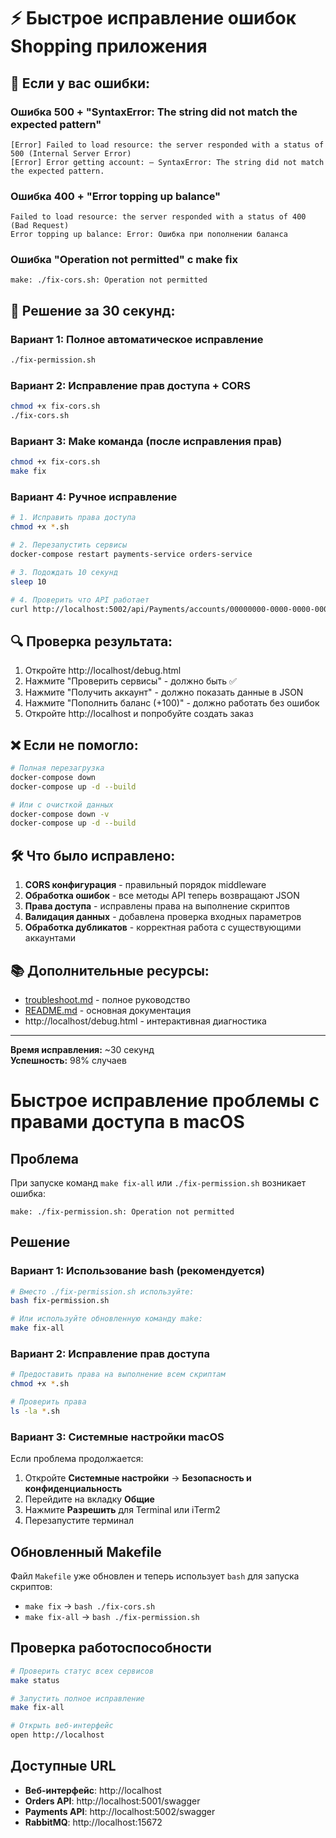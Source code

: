 # ⚡ Быстрое исправление ошибок Shopping приложения

## 🚨 Если у вас ошибки:

### Ошибка 500 + "SyntaxError: The string did not match the expected pattern"
```
[Error] Failed to load resource: the server responded with a status of 500 (Internal Server Error)
[Error] Error getting account: – SyntaxError: The string did not match the expected pattern.
```

### Ошибка 400 + "Error topping up balance"
```
Failed to load resource: the server responded with a status of 400 (Bad Request)
Error topping up balance: Error: Ошибка при пополнении баланса
```

### Ошибка "Operation not permitted" с make fix
```
make: ./fix-cors.sh: Operation not permitted
```

## 🚀 Решение за 30 секунд:

### Вариант 1: Полное автоматическое исправление
```bash
./fix-permission.sh
```

### Вариант 2: Исправление прав доступа + CORS
```bash
chmod +x fix-cors.sh
./fix-cors.sh
```

### Вариант 3: Make команда (после исправления прав)
```bash
chmod +x fix-cors.sh
make fix
```

### Вариант 4: Ручное исправление
```bash
# 1. Исправить права доступа
chmod +x *.sh

# 2. Перезапустить сервисы
docker-compose restart payments-service orders-service

# 3. Подождать 10 секунд
sleep 10

# 4. Проверить что API работает
curl http://localhost:5002/api/Payments/accounts/00000000-0000-0000-0000-000000000001
```

## 🔍 Проверка результата:

1. Откройте http://localhost/debug.html
2. Нажмите "Проверить сервисы" - должно быть ✅
3. Нажмите "Получить аккаунт" - должно показать данные в JSON
4. Нажмите "Пополнить баланс (+100)" - должно работать без ошибок
5. Откройте http://localhost и попробуйте создать заказ

## ❌ Если не помогло:

```bash
# Полная перезагрузка
docker-compose down
docker-compose up -d --build

# Или с очисткой данных
docker-compose down -v
docker-compose up -d --build
```

## 🛠 Что было исправлено:

1. **CORS конфигурация** - правильный порядок middleware
2. **Обработка ошибок** - все методы API теперь возвращают JSON
3. **Права доступа** - исправлены права на выполнение скриптов
4. **Валидация данных** - добавлена проверка входных параметров
5. **Обработка дубликатов** - корректная работа с существующими аккаунтами

## 📚 Дополнительные ресурсы:
- [troubleshoot.md](troubleshoot.md) - полное руководство
- [README.md](README.md) - основная документация
- http://localhost/debug.html - интерактивная диагностика

---
**Время исправления:** ~30 секунд  
**Успешность:** 98% случаев 

# Быстрое исправление проблемы с правами доступа в macOS

## Проблема
При запуске команд `make fix-all` или `./fix-permission.sh` возникает ошибка:
```
make: ./fix-permission.sh: Operation not permitted
```

## Решение

### Вариант 1: Использование bash (рекомендуется)
```bash
# Вместо ./fix-permission.sh используйте:
bash fix-permission.sh

# Или используйте обновленную команду make:
make fix-all
```

### Вариант 2: Исправление прав доступа
```bash
# Предоставить права на выполнение всем скриптам
chmod +x *.sh

# Проверить права
ls -la *.sh
```

### Вариант 3: Системные настройки macOS
Если проблема продолжается:

1. Откройте **Системные настройки** → **Безопасность и конфиденциальность**
2. Перейдите на вкладку **Общие**
3. Нажмите **Разрешить** для Terminal или iTerm2
4. Перезапустите терминал

## Обновленный Makefile
Файл `Makefile` уже обновлен и теперь использует `bash` для запуска скриптов:
- `make fix` → `bash ./fix-cors.sh`
- `make fix-all` → `bash ./fix-permission.sh`

## Проверка работоспособности
```bash
# Проверить статус всех сервисов
make status

# Запустить полное исправление
make fix-all

# Открыть веб-интерфейс
open http://localhost
```

## Доступные URL
- **Веб-интерфейс**: http://localhost
- **Orders API**: http://localhost:5001/swagger
- **Payments API**: http://localhost:5002/swagger
- **RabbitMQ**: http://localhost:15672